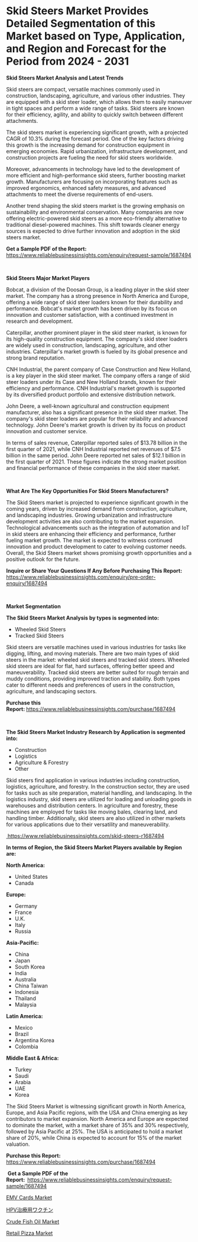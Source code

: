 <p><h1>Skid Steers Market Provides Detailed Segmentation of this Market based on Type, Application, and Region and Forecast for the Period from 2024 - 2031</h1></p><p><strong>Skid Steers Market Analysis and Latest Trends</strong></p>
<p><p>Skid steers are compact, versatile machines commonly used in construction, landscaping, agriculture, and various other industries. They are equipped with a skid steer loader, which allows them to easily maneuver in tight spaces and perform a wide range of tasks. Skid steers are known for their efficiency, agility, and ability to quickly switch between different attachments.</p><p>The skid steers market is experiencing significant growth, with a projected CAGR of 10.3% during the forecast period. One of the key factors driving this growth is the increasing demand for construction equipment in emerging economies. Rapid urbanization, infrastructure development, and construction projects are fueling the need for skid steers worldwide.</p><p>Moreover, advancements in technology have led to the development of more efficient and high-performance skid steers, further boosting market growth. Manufacturers are focusing on incorporating features such as improved ergonomics, enhanced safety measures, and advanced attachments to meet the diverse requirements of end-users.</p><p>Another trend shaping the skid steers market is the growing emphasis on sustainability and environmental conservation. Many companies are now offering electric-powered skid steers as a more eco-friendly alternative to traditional diesel-powered machines. This shift towards cleaner energy sources is expected to drive further innovation and adoption in the skid steers market.</p></p>
<p><strong>Get a Sample PDF of the Report:&nbsp;</strong> <a href="https://www.reliablebusinessinsights.com/enquiry/request-sample/1687494">https://www.reliablebusinessinsights.com/enquiry/request-sample/1687494</a></p>
<p>&nbsp;</p>
<p><strong>Skid Steers Major Market Players</strong></p>
<p><p>Bobcat, a division of the Doosan Group, is a leading player in the skid steer market. The company has a strong presence in North America and Europe, offering a wide range of skid steer loaders known for their durability and performance. Bobcat's market growth has been driven by its focus on innovation and customer satisfaction, with a continued investment in research and development.</p><p>Caterpillar, another prominent player in the skid steer market, is known for its high-quality construction equipment. The company's skid steer loaders are widely used in construction, landscaping, agriculture, and other industries. Caterpillar's market growth is fueled by its global presence and strong brand reputation.</p><p>CNH Industrial, the parent company of Case Construction and New Holland, is a key player in the skid steer market. The company offers a range of skid steer loaders under its Case and New Holland brands, known for their efficiency and performance. CNH Industrial's market growth is supported by its diversified product portfolio and extensive distribution network.</p><p>John Deere, a well-known agricultural and construction equipment manufacturer, also has a significant presence in the skid steer market. The company's skid steer loaders are popular for their reliability and advanced technology. John Deere's market growth is driven by its focus on product innovation and customer service.</p><p>In terms of sales revenue, Caterpillar reported sales of $13.78 billion in the first quarter of 2021, while CNH Industrial reported net revenues of $7.5 billion in the same period. John Deere reported net sales of $12.1 billion in the first quarter of 2021. These figures indicate the strong market position and financial performance of these companies in the skid steer market.</p></p>
<p>&nbsp;</p>
<p><strong>What Are The Key Opportunities For Skid Steers Manufacturers?</strong></p>
<p><p>The Skid Steers market is projected to experience significant growth in the coming years, driven by increased demand from construction, agriculture, and landscaping industries. Growing urbanization and infrastructure development activities are also contributing to the market expansion. Technological advancements such as the integration of automation and IoT in skid steers are enhancing their efficiency and performance, further fueling market growth. The market is expected to witness continued innovation and product development to cater to evolving customer needs. Overall, the Skid Steers market shows promising growth opportunities and a positive outlook for the future.</p></p>
<p><strong>Inquire or Share Your Questions If Any Before Purchasing This Report:</strong> <a href="https://www.reliablebusinessinsights.com/enquiry/pre-order-enquiry/1687494">https://www.reliablebusinessinsights.com/enquiry/pre-order-enquiry/1687494</a></p>
<p>&nbsp;</p>
<p><strong>Market Segmentation</strong></p>
<p><strong>The Skid Steers Market Analysis by types is segmented into:</strong></p>
<p><ul><li>Wheeled Skid Steers</li><li>Tracked Skid Steers</li></ul></p>
<p><p>Skid steers are versatile machines used in various industries for tasks like digging, lifting, and moving materials. There are two main types of skid steers in the market: wheeled skid steers and tracked skid steers. Wheeled skid steers are ideal for flat, hard surfaces, offering better speed and maneuverability. Tracked skid steers are better suited for rough terrain and muddy conditions, providing improved traction and stability. Both types cater to different needs and preferences of users in the construction, agriculture, and landscaping sectors.</p></p>
<p><strong>Purchase this Report:&nbsp;</strong><a href="https://www.reliablebusinessinsights.com/purchase/1687494">https://www.reliablebusinessinsights.com/purchase/1687494</a></p>
<p>&nbsp;</p>
<p><strong>The Skid Steers Market Industry Research by Application is segmented into:</strong></p>
<p><ul><li>Construction</li><li>Logistics</li><li>Agriculture & Forestry</li><li>Other</li></ul></p>
<p><p>Skid steers find application in various industries including construction, logistics, agriculture, and forestry. In the construction sector, they are used for tasks such as site preparation, material handling, and landscaping. In the logistics industry, skid steers are utilized for loading and unloading goods in warehouses and distribution centers. In agriculture and forestry, these machines are employed for tasks like moving bales, clearing land, and handling timber. Additionally, skid steers are also utilized in other markets for various applications due to their versatility and maneuverability.</p></p>
<p><a href="https://www.reliablebusinessinsights.com/skid-steers-r1687494">&nbsp;https://www.reliablebusinessinsights.com/skid-steers-r1687494</a></p>
<p><strong>In terms of Region, the Skid Steers Market Players available by Region are:</strong></p>
<p>
    <p> <strong> North America: </strong>
        <ul>
            <li>United States</li>
            <li>Canada</li>
        </ul>
        </p> 
    <p> <strong> Europe: </strong>
        <ul>
            <li>Germany</li>
            <li>France</li>
            <li>U.K.</li>
            <li>Italy</li>
            <li>Russia</li>
        </ul>
        </p> 
    <p> <strong> Asia-Pacific: </strong>
        <ul>
            <li>China</li>
            <li>Japan</li>
            <li>South Korea</li>
            <li>India</li>
            <li>Australia</li>
            <li>China Taiwan</li>
            <li>Indonesia</li>
            <li>Thailand</li>
            <li>Malaysia</li>
        </ul>
        </p> 
    <p> <strong> Latin America: </strong>
        <ul>
            <li>Mexico</li>
            <li>Brazil</li>
            <li>Argentina Korea</li>
            <li>Colombia</li>
        </ul>
        </p> 
    <p> <strong> Middle East & Africa: </strong>
        <ul>
            <li>Turkey</li>
            <li>Saudi</li>
            <li>Arabia</li>
            <li>UAE</li>
            <li>Korea</li>
        </ul>
    </p>
    </p>
<p><p>The Skid Steers Market is witnessing significant growth in North America, Europe, and Asia Pacific regions, with the USA and China emerging as key contributors to market expansion. North America and Europe are expected to dominate the market, with a market share of 35% and 30% respectively, followed by Asia Pacific at 25%. The USA is anticipated to hold a market share of 20%, while China is expected to account for 15% of the market valuation.</p></p>
<p><strong>Purchase this Report: </strong><a href="https://www.reliablebusinessinsights.com/purchase/1687494">https://www.reliablebusinessinsights.com/purchase/1687494</a></p>
<p>&nbsp;<strong>Get a Sample PDF of the Report:&nbsp;&nbsp;</strong><a href="https://www.reliablebusinessinsights.com/enquiry/request-sample/1687494">https://www.reliablebusinessinsights.com/enquiry/request-sample/1687494</a></p>
<p><strong></strong></p>
<p><p><a href="https://issuu.com/reportprime-2/docs/emv-cards-market-size-2030.pptx">EMV Cards Market</a></p><p><a href="https://github.com/mohamedbakry57/Market-Research-Report-List-5/blob/main/102178337285.md">HPV治療用ワクチン</a></p><p><a href="https://github.com/ofpaqrof92/Market-Research-Report-List-1/blob/main/crude-fish-oil-market.md">Crude Fish Oil Market</a></p><p><a href="https://github.com/HowardDelgaXXfnf/Market-Research-Report-List-1/blob/main/retail-pizza-market.md">Retail Pizza Market</a></p></p>